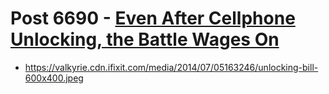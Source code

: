 # Post 6690 - [Even After Cellphone Unlocking, the Battle Wages On](https://www.ifixit.com/News/6690/unlocking-battle-wages-on)

- https://valkyrie.cdn.ifixit.com/media/2014/07/05163246/unlocking-bill-600x400.jpeg
